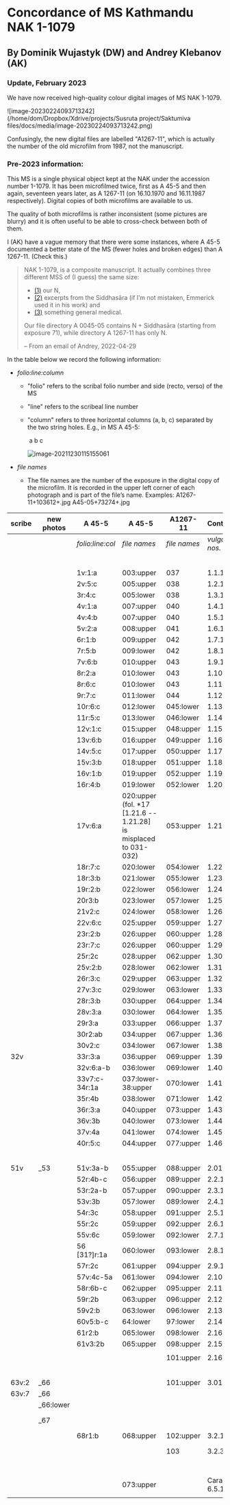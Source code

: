 # Concordance of MS Kathmandu NAK 1-1079

## By Dominik Wujastyk (DW) and Andrey Klebanov (AK)

### Update, February 2023 

We have now received high-quality colour digital images of MS NAK 1-1079.  

![image-20230224093713242](/home/dom/Dropbox/Xdrive/projects/Susruta project/Saktumiva files/docs/media/image-20230224093713242.png)

Confusingly, the new digital files are labelled "A1267-11", which is actually the number of the old microfilm from 1987, not the manuscript. 

### Pre-2023 information:

This MS is a single physical object kept at the NAK under the accession number 1-1079.  It has been microfilmed twice,  first as A 45-5 and then again, seventeen years later, as A 1267-11 (on 16.10.1970 and 16.11.1987 respectively). Digital copies of both microfilms are available to us.

The quality of both microfilms is rather inconsistent (some pictures are blurry) and it is often useful to be able to cross-check between both of them.

I (AK) have a vague memory that there were some instances, where A 45-5 documented a better state of the MS (fewer holes and broken edges) than A 1267-11.  (Check this.)

> NAK 1-1079, is a composite  manuscript. It actually combines three different MSS of (I  guess) the same size: 
>
> * [(1)](http://ngmcp.fdm.uni-hamburg.de/mediawiki/index.php/A_1267-11(1)_(Suśrutasaṃhitā)) our N, 
> * [(2)](http://ngmcp.fdm.uni-hamburg.de/mediawiki/index.php/A_1267-11(2)_Siddhāsārasaṃhitā) excerpts from the Siddhasāra (if I’m not mistaken, Emmerick used it in his work) and
> * [(3)](http://ngmcp.fdm.uni-hamburg.de/mediawiki/index.php/A_1267-11(3)_(Vaidyaka)) something general medical. 
>
> Our file directory A 0045-05 contains N + Siddhasāra (starting from exposure 71), while directory A 1267-11 has only N.
>
> – From an email of Andrey, 2022-04-29

In the table below we record the following information:

* *folio:line:column*
  
  - "folio" refers to the scribal folio number and side (recto, verso) of the MS 
  
  - "line" refers to the scribeal line number
  
  - "column" refers to three horizontal columns (a, b, c) separated by the two string holes.  E.g., in MS A 45-5:
  
    ​                       a                                                   b                                                                c
  
    ![image-20211230115155061](/home/dom/.config/Typora/typora-user-images/image-20211230115155061.png)
  
  
  
* *file names*
  
  - The file names are the number of the exposure in the digital copy of the microfilm. It is recorded in the upper left corner of each photograph and is part of the file’s name.
    Examples:
    A1267-11+103612+*<exposure>*.jpg
    A45-05+73274+*<exposure>*.jpg


| scribe | new<br />photos | A 45-5 | A 45-5 | A1267-11 | Contents | atha phrase |
| --- | -------- | --------------------- | ------------------------- | ---- | --- | --- |
|  |  | *folio:line:col* | *file names* | *file names* | *vulgate nos.* |  |
|  |  |  |  |  |  | |
|  |  |  |  |  |  | **Sūtrasthāna** |
|  |  | 1v:1:a |    003:upper    | 037 | 1.1.1 | vedotpattim |
|  |  | 2v:5:c |   005:upper   |                038 | 1.2.1      | śiśyopanayanīyam |
|  |  | 3r:4:c |   005:lower   |                038 | 1.3.1                       | 'dhyāyanasampradānīyaṃ |
|  |  | 4v:1:a | 007:upper |               040 | 1.4.1     | pravacīnīyam |
|    |    |  4v:4:b  |   007:upper   |                  040 | 1.5.1    | gropaharaṇīyam |
|  |  | 5v:2:a |                    008:upper                   |               041 | 1.6.1          | ṛtucaryāṃ |
|  |  | 6r:1:b | 009:upper | 042 | 1.7.1 | yantravidhim |
|  |  | 7r:5:b | 009:lower | 042 | 1.8.1 | śastravicāraṇīyam |
|  |  | 7v:6:b | 010:upper             | 043 | 1.9.1 | yogyāsūtrīyam |
|  |  | 8r:2:a | 010:lower | 043 | 1.10.1 | viśikhyānupraveśīṇīyaṃ |
|  |  | 8r:6:c | 010:lower | 043 | 1.11.1 | kṣārapākavidhim |
|  |  | 9r:7:c | 011:lower | 044 | 1.12.1 | agnikarmavidhim |
|  |  | 10r:6:c | 012:lower | 045:lower | 1.13.1 | alāyukādhyāyam |
|                         |                         |            11r:5:c             | 013:lower | 046:lower | 1.14.1 | śoṇitavarṇṇanīyam |
|  |  | 12v:1:c | 015:upper | 048:upper | 1.15.1 | doṣadhātumālakṣayavṛddhim |
|  |  | 13v:6:b | 016:upper | 049:upper | 1.16.1 | karṇṇavyadhabandhavidhim |
|  |  | 14v:5:c | 017:upper | 050:upper | 1.17.1 | āmapakvamaṣanīyam |
|  |  | 15v:3:b |        018:upper       | 051:upper | 1.18.1 | ālepavraṇabandhavidhim |
|  |  | 16v:1:b | 019:upper | 052:upper | 1.19.1 | vraṇītopāsanīyaṃ |
|  |  | 16r:4:b | 019:lower | 052:lower | 1.20.1 | hitīhitīyam |
|  |  | 17v:6:a | 020:upper <br />(fol. *17 [1.21.6 -- 1.21.28] <br />is misplaced to 031-032) | 053:upper | 1.21.1 | vraṇapraśnam |
|  |  | 18r:7:c | 020:lower | 054:lower | 1.22.1 | vraṇāsrāvavijñānīyam |
|  |  | 18r:3:b | 021:lower | 055:lower | 1.23.1 | kṛtyākṛtyavidhiṃ |
|  |  | 19r:2:b | 022:lower | 056:lower | 1.24.1 | vyādhisamuddeśīya |
|  |  | 20r3:b | 023:lower | 057:lower | 1.25.1 |'ṣṭavidhaśastrakarmavidhi|
|  |  | 21v2:c | 024:lower | 058:lower | 1.26.1 |pranaṣṭaśalya|
|  |  | 22v:6:c | 025:upper | 059:upper | 1.27.1 |śalyāpanayanīyadhyāya|
|  |  | 23r:2:b | 026:upper | 060:upper | 1.28.1 |vīparītavraṇavijñānīyaṃ|
|  |  | 23r:7:c | 026:upper | 060:upper | 1.29.1 |viparīta|
|  |  | 25r:2c | 028:upper | 062:upper | 1.30.1 |pañcendriyārtha|
|  |  | 25v:2:b | 028:lower | 062:lower | 1.31.1 |chāyāvipratipatti|
|  |  | 26r:3:c | 029:upper | 063:upper | 1.32.1 |svabhāvavipratipatti|
|  |  | 27v:3:c | 029:lower | 063:lower | 1.33.1 |vāraṇīya|
|  |  | 28r:3:b | 030:upper | 064:upper | 1.34.1 |yukta|
|  |  | 28v:3:a | 030:lower | 064:lower | 1.35.1 |āturopakramaṇīya|
|  |  | 29r3:a | 033:upper | 066:upper | 1.37.1 |miśrakan|
|  |  | 30r2:ab | 034:upper | 067:upper | 1.36.1 |bhūmipravibhāga|
|  |  | 30v2:c | 034:lower | 067:lower | 1.38.1    | dravyasaṅgrahaṇī |
| 32v |  | 33r:3:a | 036:upper | 069:upper | 1.39.1 | saṃśodhanasaṃśamanīya |
|  |  | 32v:6:a-b | 036:lower | 069:lower | 1.40.1 | dravyarasaguṇavīryavipākavijñānīyaṃ |
|  |  | 33v7:c-34r:1a | 037:lower-38:upper | 070:lower | 1.41.1 | dravyaviśeṣavijñānīyaṃ |
|  |  | 35r:4b |   038:lower   |          071:lower | 1.42.1          | rasaviśeṣavijñānīyaṃ |
|  |  | 36r:3:a | 040:upper | 073:upper | 1.43.1 | vamanadravyavikalpavijñānīyaṃ |
|  |  | 36v:3b | 040:lower | 073:lower | 1.44.1 | virecanadravyavikalpavijñānīyaṃ |
|  |  | 37v:4a | 041:lower | 074:lower | 1.45.1 | dravadravyavidhiṃ |
|  |  | 40r:5:c | 044:upper | 077:upper | 1.46.1 | annapānavidhiṃ |
|  |  |  |  |  |  |  |
|  |  |  |  |  |  | **Nidānasthāna** |
| 51v | _53 | 51v:3a-b |  055:upper  |       088:upper | 2.01             | vātavyādhi |
|  |  | 52r:4b-c | 056:upper | 089:upper | 2.2.1 | arśasāṃ |
|  |  | 53r:2a-b | 057:upper | 090:upper | 2.3.1 | aśmarīṇāṃ |
|  |  | 53v:3b |  057:lower  |       089:lower | 2.4.1       | bhaga |
|  |  | 54r:3c | 058:upper | 091:upper | 2.5.1 | kuṣṭhanidāna |
|  |  | 55r:2c | 059:upper | 092:upper | 2.6.1 | pramehāni nidānaṃ |
|  |  | 55v:6c | 059:lower | 092:lower | 2.7.1 | udarāṇāṃ |
|  |  | 56 [31?]r:1a | 060:lower | 093:lower | 2.8.1 | mūḍhagarbha |
|  |  | 57r:2c | 061:upper | 094:upper | 2.9.1 | vidradhīnān |
|  |  | 57v:4c-5a | 061:lower | 094:lower | 2.10.1 | visarpanāḍīstanaroga |
|  |  | 58r:6b-c | 062:upper | 095:upper | 2.11.1 | granthapacyarvudagalagaṇḍānāṃ |
|  |  | 59r:2b | 063:upper | 096:upper | 2.12.1 | vṛddhyupadaṃśa |
|  |  | 59v2:b | 063:lower | 096:lower | 2.13.1 | kṣudragonidānaṃ |
|  |  | 60v5:b-c | 64:lower | 97:lower | 2.14.1 | śukadoṣanidānaṃ |
|  |  | 61r2:b | 065:lower | 098:lower | 2.16.1 | mukharoganidānaṃ |
|  |  | 61v3:2b | 065:upper | 098:upper | 2.15.1 | bhagnanidāna |
|  |  |  |  |  |  |  |
|  |  |  |  | 101:upper | 2.16.68 | samāptam nidānasthānaṃ |
| | | | |  |  |  |
| | | | |  |  | **Śārīrasthāna** |
| 63v:2 | _66 | | | 101:upper | 3.01 | sarvabhūtacintāṃ |
| 63v:7 | _66 | | |  |  | folio ends with 3.1.9 |
|  | _66:lower | | |  |  | starts 3.2.10i |
|  | _67 | | |  |  | starts 3.2.28-31: copeyād ataḥ param |
|  |  | 68r1:b | 068:upper | 102:upper | 3.2.1 | śukraśoṇitaviśuddhiṃ |
|  |  |  |  | 103 | 3.2.35 | sappavṛścikagalagoṇādayaḥ [text breaks off] |
|  |  |  |  |  |  |  |
|  |  |  |  |  |  | **Another text** |
|  |  |  | 073:upper |  | Caraka 6.5.154 | jaladroṇe vipaktavyā viṃśatiḥ pañca cābhayāḥ/ |
|                     |                     |                     |                                                              |                 |             |  |
